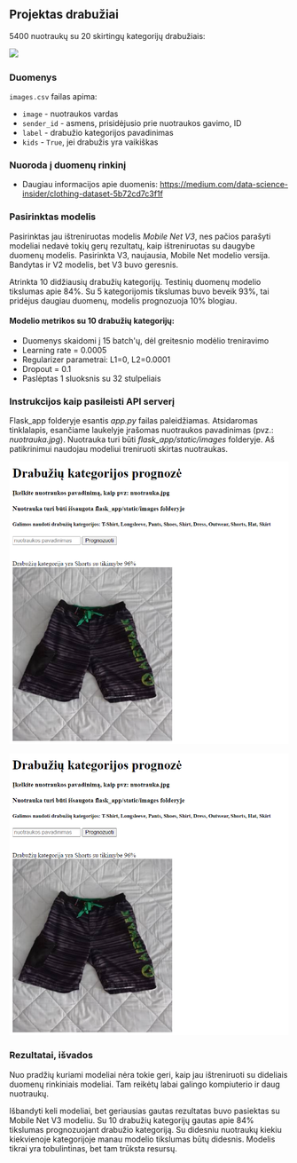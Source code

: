 ## Projektas drabužiai

5400 nuotraukų su 20 skirtingų kategorijų drabužiais:

<img src="https://repository-images.githubusercontent.com/296936930/66951d00-fabe-11ea-823a-cfdec51c055e" /> 


### Duomenys

`images.csv` failas apima:

* `image` - nuotraukos vardas
* `sender_id` - asmens, prisidėjusio prie nuotraukos gavimo, ID
* `label` - drabužio kategorijos pavadinimas
* `kids` - `True`, jei drabužis yra vaikiškas

### Nuoroda į duomenų rinkinį

* Daugiau informacijos apie duomenis: https://medium.com/data-science-insider/clothing-dataset-5b72cd7c3f1f

### Pasirinktas modelis

Pasirinktas jau ištreniruotas modelis *Mobile Net V3*, nes pačios parašyti
modeliai nedavė tokių gerų rezultatų, kaip ištreniruotas su daugybe
duomenų modelis. Pasirinkta V3, naujausia, Mobile Net modelio versija.
Bandytas ir V2 modelis, bet V3 buvo geresnis.

Atrinkta 10 didžiausių drabužių kategorijų. Testinių duomenų modelio 
tikslumas apie 84%. Su 5 kategorijomis tikslumas buvo beveik 93%,
tai pridėjus daugiau duomenų, modelis prognozuoja 10% blogiau.

#### Modelio metrikos su 10 drabužių kategorijų:

- Duomenys skaidomi į 15 batch'ų, dėl greitesnio modėlio treniravimo
- Learning rate = 0.0005
- Regularizer parametrai: L1=0, L2=0.0001
- Dropout = 0.1
- Paslėptas 1 sluoksnis su 32 stulpeliais

###  Instrukcijos kaip pasileisti API serverį

Flask_app folderyje esantis *app.py* failas paleidžiamas. Atsidaromas tinklalapis, 
esančiame laukelyje įrašomas nuotraukos pavadinimas (pvz.: *nuotrauka.jpg*). Nuotrauka turi būti *flask_app/static/images*
folderyje. Aš patikrinimui naudojau modeliui treniruoti skirtas nuotraukas.

![prediction](prediction.PNG)

![image](https://github.com/zivilecei/Projektas-drabuziai/blob/main/prediction.PNG)


### Rezultatai, išvados

Nuo pradžių kuriami modeliai nėra tokie geri, kaip jau ištreniruoti su dideliais
duomenų rinkiniais modeliai. Tam reikėtų labai galingo kompiuterio ir daug nuotraukų.

Išbandyti keli modeliai, bet geriausias gautas rezultatas buvo pasiektas su Mobile Net V3 modeliu. Su 10 
drabužių kategorijų gautas apie 84% tikslumas prognozuojant drabužio kategoriją.
Su didesniu nuotraukų kiekiu kiekvienoje kategorijoje manau modelio tikslumas 
būtų didesnis. Modelis tikrai yra tobulintinas, bet tam trūksta resursų.
